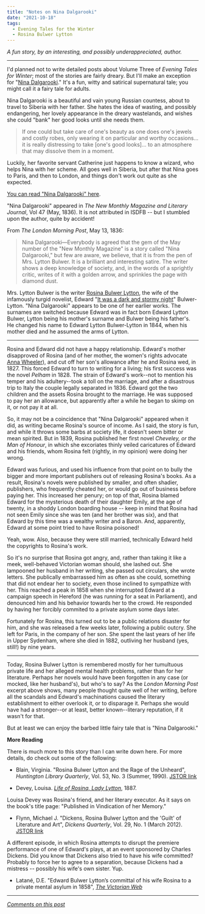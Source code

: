 ```yaml
---
title: "Notes on Nina Dalgarooki"
date: "2021-10-18"
tags: 
  - Evening Tales for the Winter
  - Rosina Bulwer Lytton
---
```


_A fun story, by an interesting, and possibly underappreciated, author._

* * *

I'd planned not to write detailed posts about Volume Three of _Evening Tales for Winter_; most of the stories are fairly dreary. But I'll make an exception for "[Nina Dalgarooki](https://books.google.com/books?id=OkcFAAAAQAAJ&pg=PA63&lpg=PA63&dq=%22nina+dalgarooki%22&source=bl&ots=Id1id40d6V&sig=ACfU3U1aVv4bElAWVQdFLDiNyfojQHaDiA&hl=en&sa=X&ved=2ahUKEwjGh8iA9cPzAhUhHbkGHYZLALcQ6AF6BAgLEAM#v=onepage&q=%22nina%20dalgarooki%22&f=false)." It's a fun, witty and satirical supernatural tale; you might call it a fairy tale for adults.

Nina Dalgarooki is a beautiful and vain young Russian countess, about to travel to Siberia with her father. She hates the idea of wasting, and possibly endangering, her lovely appearance in the dreary wastelands, and wishes she could "bank" her good looks until she needs them.

> If one could but take care of one's beauty as one does one's jewels and costly robes, only wearing it on particular and worthy occasions... it is really distressing to take \[one's good looks\]... to an atmosphere that may dissolve them in a moment.

Luckily, her favorite servant Catherine just happens to know a wizard, who helps Nina with her scheme. All goes well in Siberia, but after that Nina goes to Paris, and then to London, and things don't work out quite as she expected.

[You can read "Nina Dalgarooki" here](https://books.google.com/books?id=OkcFAAAAQAAJ&pg=PA63&lpg=PA63&dq=%22nina+dalgarooki%22&source=bl&ots=Id1id40d6V&sig=ACfU3U1aVv4bElAWVQdFLDiNyfojQHaDiA&hl=en&sa=X&ved=2ahUKEwjGh8iA9cPzAhUhHbkGHYZLALcQ6AF6BAgLEAM#v=onepage&q=%22nina%20dalgarooki%22&f=false).

"Nina Dalgarooki" appeared in _The New Monthly Magazine and Literary Journal_, Vol 47 (May, 1836). It is not attributed in ISDFB -- but I stumbled upon the author, quite by accident!

From _The London Morning Post_, May 13, 1836:

> Nina Dalgarooki—Everybody is agreed that the gem of the May number of the "New Monthly Magazine" is a story called "Nina Dalgarooki," but few are aware, we believe, that it is from the pen of Mrs. Lytton Bulwer. It is a brilliant and interesting satire. The writer shows a deep knowledge of society, and, in the words of a sprightly critic, writes of it with a golden arrow, and sprinkles the page with diamond dust.

Mrs. Lytton Bulwer is the writer [Rosina Bulwer Lytton](https://en.wikipedia.org/wiki/Rosina_Bulwer_Lytton), the wife of the infamously turgid novelist, Edward "[It was a dark and stormy night](https://www.phrases.org.uk/meanings/it-was-a-dark-and-stormy-night.html)" Bulwer-Lytton. "Nina Dalgarooki" appears to be one of her earlier works. The surnames are switched because Edward was in fact born Edward Lytton Bulwer, Lytton being his mother's surname and Bulwer being his father's. He changed his name to Edward Lytton Bulwer-Lytton in 1844, when his mother died and he assumed the arms of Lytton.

* * *

Rosina and Edward did not have a happy relationship. Edward's mother disapproved of Rosina (and of her mother, the women's rights advocate [Anna Wheeler](https://en.wikipedia.org/wiki/Anna_Wheeler_\(author\))), and cut off her son's allowance after he and Rosina wed, in 1827. This forced Edward to turn to writing for a living; his first success was the novel _Pelham_ in 1828. The strain of Edward's work--not to mention his temper and his adultery--took a toll on the marriage, and after a disastrous trip to Italy the couple legally separated in 1836. Edward got the two children and the assets Rosina brought to the marriage. He was supposed to pay her an allowance, but apparently after a while he began to skimp on it, or not pay it at all.

So, it may not be a coincidence that "Nina Dalgarooki" appeared when it did, as writing became Rosina's source of income. As I said, the story is fun, and while it throws some barbs at society life, it doesn't seem bitter or mean spirited. But in 1839, Rosina published her first novel _Cheveley, or the Man of Honour_, in which she excoriates thinly veiled caricatures of Edward and his friends, whom Rosina felt (rightly, in my opinion) were doing her wrong.

Edward was furious, and used his influence from that point on to bully the bigger and more important publishers out of releasing Rosina's books. As a result, Rosina's novels were published by smaller, and often shadier, publishers, who frequently cheated her, or would go out of business before paying her. This increased her penury; on top of that, Rosina blamed Edward for the mysterious death of their daughter Emily, at the age of twenty, in a shoddy London boarding house -- keep in mind that Rosina had not seen Emily since she was ten (and her brother was six), and that Edward by this time was a wealthy writer and a Baron. And, apparently, Edward at some point tried to have Rosina poisoned!

Yeah, wow. Also, because they were still married, technically Edward held the copyrights to Rosina's work.

So it's no surprise that Rosina got angry, and, rather than taking it like a meek, well-behaved Victorian woman should, she lashed out. She lampooned her husband in her writing, she passed out circulars, she wrote letters. She publically embarrassed him as often as she could, something that did not endear her to society, even those inclined to sympathize with her. This reached a peak in 1858 when she interrupted Edward at a campaign speech in Hereford (he was running for a seat in Parliament), and denounced him and his behavior towards her to the crowd. He responded by having her forcibly commited to a private asylum some days later.

Fortunately for Rosina, this turned out to be a public relations disaster for him, and she was released a few weeks later, following a public outcry. She left for Paris, in the company of her son. She spent the last years of her life in Upper Sydenham, where she died in 1882, outliving her husband (yes, still!) by nine years.

* * *

Today, Rosina Bulwer Lytton is remembered mostly for her tumultuous private life and her alleged mental health problems, rather than for her literature. Perhaps her novels would have been forgotten in any case (or mocked, like her husband's), but who's to say? As the _London Morning Post_ excerpt above shows, many people thought quite well of her writing, before all the scandals and Edward's machinations caused the literary establishment to either overlook it, or to disparage it. Perhaps she would have had a stronger--or at least, better known--literary reputation, if it wasn't for that.

But at least we can enjoy the barbed little fairy tale that is "Nina Dalgarooki."

**More Reading**

There is much more to this story than I can write down here. For more details, do check out some of the following:

- Blain, Virginia. "Rosina Bulwer Lytton and the Rage of the Unheard", _Huntington Library Quarterly_, Vol. 53, No. 3 (Summer, 1990). [JSTOR link](https://www.jstor.org/stable/3817439)

- Devey, Louisa. [_Life of Rosina, Lady Lytton_](https://archive.org/details/liferosinaladyl00devegoog/page/n7/mode/2up), 1887.

Louisa Devey was Rosina's friend, and her literary executor. As it says on the book's title page: "Published in Vindication of her Memory."

- Flynn, Michael J. "Dickens, Rosina Bulwer Lytton and the 'Guilt' of Literature and Art", _Dickens Quarterly_, Vol. 29, No. 1 (March 2012). [JSTOR link](https://www.jstor.org/stable/45292582)

A different episode, in which Rosina attempts to disrupt the premiere performance of one of Edward's plays, at an event sponsored by Charles Dickens. Did you know that Dickens also tried to have his wife committed? Probably to force her to agree to a separation, because Dickens had a mistress -- possibly his wife's own sister. Yup.

- Latané, D.E. "Edward Bulwer Lytton’s committal of his wife Rosina to a private mental asylum in 1858", [_The Victorian Web_](https://www.victorianweb.org/authors/bulwer/latane.html)

* * *

[*Comments on this post*](/pages/comments/#notes-on-nina-dalgarooki)
